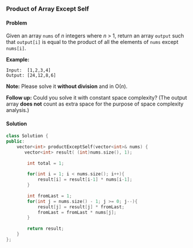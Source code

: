 ### Product of Array Except Self

####  Problem

Given an array `nums` of *n* integers where *n* > 1,  return an array `output` such that `output[i]` is equal to the product of all the elements of `nums` except `nums[i]`.

**Example:**

```
Input:  [1,2,3,4]
Output: [24,12,8,6]
```

**Note:** Please solve it **without division** and in O(*n*).

**Follow up:**
Could you solve it with constant space complexity? (The output array **does not** count as extra space for the purpose of space complexity analysis.)

#### Solution

```c++
class Solution {
public:
    vector<int> productExceptSelf(vector<int>& nums) {
       vector<int> result( (int)nums.size(), 1);
        
        int total = 1;
        
        for(int i = 1; i < nums.size(); i++){
            result[i] = result[i-1] * nums[i-1];
        }
        
        int fromLast = 1;
        for(int j = nums.size() - 1; j >= 0; j--){
            result[j] = result[j] * fromLast;
            fromLast = fromLast * nums[j];
        }
        
        return result;
    }
};
```

